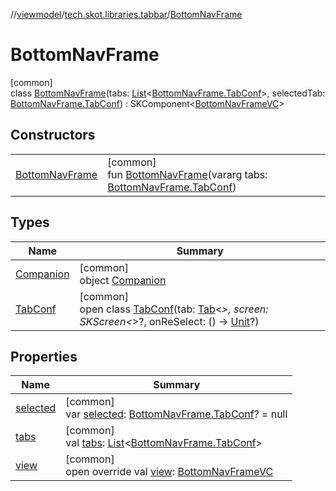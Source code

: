 //[viewmodel](../../../index.md)/[tech.skot.libraries.tabbar](../index.md)/[BottomNavFrame](index.md)

# BottomNavFrame

[common]\
class [BottomNavFrame](index.md)(tabs: [List](https://kotlinlang.org/api/latest/jvm/stdlib/kotlin.collections/-list/index.html)&lt;[BottomNavFrame.TabConf](-tab-conf/index.md)&gt;, selectedTab: [BottomNavFrame.TabConf](-tab-conf/index.md)) : SKComponent&lt;[BottomNavFrameVC](../../../../viewcontract/viewcontract/tech.skot.libraries.tabbar/-bottom-nav-frame-v-c/index.md)&gt;

## Constructors

| | |
|---|---|
| [BottomNavFrame](-bottom-nav-frame.md) | [common]<br>fun [BottomNavFrame](-bottom-nav-frame.md)(vararg tabs: [BottomNavFrame.TabConf](-tab-conf/index.md)) |

## Types

| Name | Summary |
|---|---|
| [Companion](-companion/index.md) | [common]<br>object [Companion](-companion/index.md) |
| [TabConf](-tab-conf/index.md) | [common]<br>open class [TabConf](-tab-conf/index.md)(tab: [Tab](../-tab/index.md)&lt;*&gt;, screen: SKScreen&lt;*&gt;?, onReSelect: () -&gt; [Unit](https://kotlinlang.org/api/latest/jvm/stdlib/kotlin/-unit/index.html)?) |

## Properties

| Name | Summary |
|---|---|
| [selected](selected.md) | [common]<br>var [selected](selected.md): [BottomNavFrame.TabConf](-tab-conf/index.md)? = null |
| [tabs](tabs.md) | [common]<br>val [tabs](tabs.md): [List](https://kotlinlang.org/api/latest/jvm/stdlib/kotlin.collections/-list/index.html)&lt;[BottomNavFrame.TabConf](-tab-conf/index.md)&gt; |
| [view](view.md) | [common]<br>open override val [view](view.md): [BottomNavFrameVC](../../../../viewcontract/viewcontract/tech.skot.libraries.tabbar/-bottom-nav-frame-v-c/index.md) |
